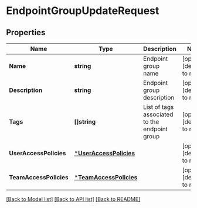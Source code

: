 # EndpointGroupUpdateRequest

## Properties
Name | Type | Description | Notes
------------ | ------------- | ------------- | -------------
**Name** | **string** | Endpoint group name | [optional] [default to null]
**Description** | **string** | Endpoint group description | [optional] [default to null]
**Tags** | **[]string** | List of tags associated to the endpoint group | [optional] [default to null]
**UserAccessPolicies** | [***UserAccessPolicies**](UserAccessPolicies.md) |  | [optional] [default to null]
**TeamAccessPolicies** | [***TeamAccessPolicies**](TeamAccessPolicies.md) |  | [optional] [default to null]

[[Back to Model list]](../README.md#documentation-for-models) [[Back to API list]](../README.md#documentation-for-api-endpoints) [[Back to README]](../README.md)


